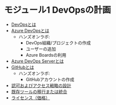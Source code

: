 # モジュール1 DevOpsの計画

- [DevOpsとは](mod01-01-devops.md)
- [Azure DevOpsとは](mod01-02-azure-devops.md)
  - ハンズオンラボ: 
    - DevOps組織/プロジェクトの作成
    - ユーザーの追加
    - Azure Boardsの利用
- [Azure DevOps Serverとは](mod01-03-devops-server.md)
- [GitHubとは](mod01-04-github.md)
  - ハンズオンラボ: 
    - GitHubアカウントの作成
- [認可およびアクセス戦略の設計](mod01-05-access-control.md)
- [既存ツールの移行または統合](mod01-06-tool-integration.md)
- [ライセンス（価格）](mod01-07-mod01-07-license.md)
